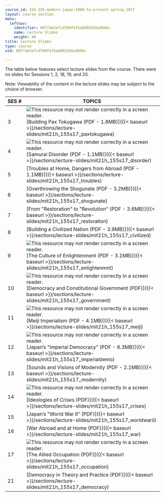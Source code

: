 ```yaml
---
course_id: 21h-155-modern-japan-1868-to-present-spring-2017
layout: course_section
menu:
  leftnav:
    identifier: 6077ab2efcd789f47bab091926a966bc
    name: Lecture Slides
    weight: 40
title: Lecture Slides
type: course
uid: 6077ab2efcd789f47bab091926a966bc

---
```


The table below features select lecture slides from the course. There were no slides for Sessions 1, 2, 18, 19, and 20.

Note: Viewability of the content in the lecture slides may be subject to the choice of browser.

| SES # | TOPICS |
| --- | --- |
| 3 | ![This resource may not render correctly in a screen reader.](/images/inacessible.gif)[Building Pax Tokugawa (PDF - 1.8MB)]({{< baseurl >}}/sections/lecture-slides/mit21h_155s17_paxtokugawa) |
| 4 | ![This resource may not render correctly in a screen reader.](/images/inacessible.gif)[Samurai Disorder (PDF - 1.1MB)]({{< baseurl >}}/sections/lecture-slides/mit21h_155s17_disorder) |
| 5 | [Troubles at Home, Dangers from Abroad (PDF - 1.1MB)]({{< baseurl >}}/sections/lecture-slides/mit21h_155s17_troubles) |
| 6 | [Overthrowing the Shogunate (PDF - 3.2MB)]({{< baseurl >}}/sections/lecture-slides/mit21h_155s17_shogunate) |
| 7 | [From "Restoration" to "Revolution" (PDF - 3.6MB)]({{< baseurl >}}/sections/lecture-slides/mit21h_155s17_restoration) |
| 8 | [Building a Civilized Nation (PDF - 3.9MB)]({{< baseurl >}}/sections/lecture-slides/mit21h_155s17_civilized) |
| 9 | ![This resource may not render correctly in a screen reader.](/images/inacessible.gif)[The Culture of Enlightenment (PDF - 3.1MB)]({{< baseurl >}}/sections/lecture-slides/mit21h_155s17_enlightenmnt) |
| 10 | ![This resource may not render correctly in a screen reader.](/images/inacessible.gif)[Democracy and Constitutional Government (PDF)]({{< baseurl >}}/sections/lecture-slides/mit21h_155s17_government) |
| 11 | ![This resource may not render correctly in a screen reader.](/images/inacessible.gif)[Meiji Imperialism (PDF - 4.1MB)]({{< baseurl >}}/sections/lecture-slides/mit21h_155s17_meiji) |
| 12 | ![This resource may not render correctly in a screen reader.](/images/inacessible.gif)[Japan’s "Imperial Democracy" (PDF - 6.3MB)]({{< baseurl >}}/sections/lecture-slides/mit21h_155s17_imperialdemo) |
| 13 | [Sounds and Visions of Modernity (PDF - 2.1MB)]({{< baseurl >}}/sections/lecture-slides/mit21h_155s17_modernity) |
| 14 | ![This resource may not render correctly in a screen reader.](/images/inacessible.gif)[Ideologies of Crises (PDF)]({{< baseurl >}}/sections/lecture-slides/mit21h_155s17_crises) |
| 15 | [Japan’s "World War II" (PDF)]({{< baseurl >}}/sections/lecture-slides/mit21h_155s17_worldwarii) |
| 16 | [War Abroad and at Home (PDF)]({{< baseurl >}}/sections/lecture-slides/mit21h_155s17_war) |
| 17 | ![This resource may not render correctly in a screen reader.](/images/inacessible.gif)[The Allied Occupation (PDF)]({{< baseurl >}}/sections/lecture-slides/mit21h_155s17_occupation) |
| 21 | [Democracy in Theory and Practice (PDF)]({{< baseurl >}}/sections/lecture-slides/mit21h_155s17_democracy)